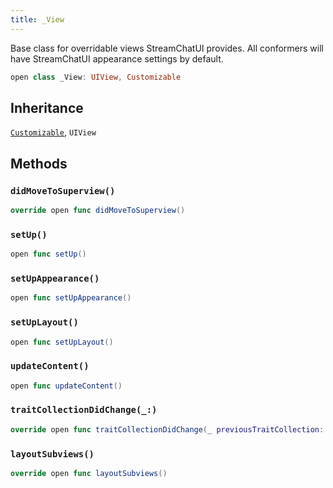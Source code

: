 ```yaml
---
title: _View
---
```


Base class for overridable views StreamChatUI provides.
All conformers will have StreamChatUI appearance settings by default.

``` swift
open class _View: UIView, Customizable 
```

## Inheritance

[`Customizable`](../customizable), `UIView`

## Methods

### `didMoveToSuperview()`

``` swift
override open func didMoveToSuperview() 
```

### `setUp()`

``` swift
open func setUp() 
```

### `setUpAppearance()`

``` swift
open func setUpAppearance() 
```

### `setUpLayout()`

``` swift
open func setUpLayout() 
```

### `updateContent()`

``` swift
open func updateContent() 
```

### `traitCollectionDidChange(_:)`

``` swift
override open func traitCollectionDidChange(_ previousTraitCollection: UITraitCollection?) 
```

### `layoutSubviews()`

``` swift
override open func layoutSubviews() 
```
